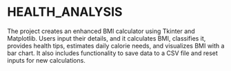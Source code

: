 # HEALTH_ANALYSIS
The project creates an enhanced BMI calculator using Tkinter and Matplotlib. Users input their details, and it calculates BMI, classifies it, provides health tips, estimates daily calorie needs, and visualizes BMI with a bar chart. It also includes functionality to save data to a CSV file and reset inputs for new calculations.
